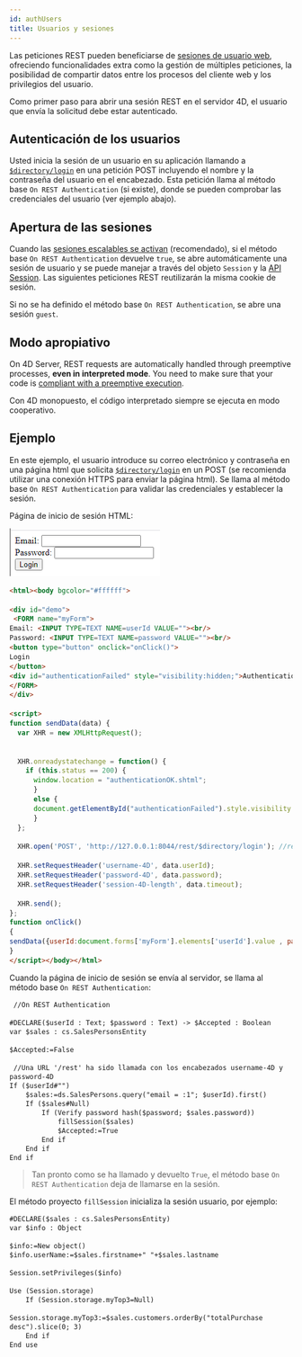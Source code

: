 ```yaml
---
id: authUsers
title: Usuarios y sesiones
---
```


Las peticiones REST pueden beneficiarse de [sesiones de usuario web](WebServer/sessions.md), ofreciendo funcionalidades extra como la gestión de múltiples peticiones, la posibilidad de compartir datos entre los procesos del cliente web y los privilegios del usuario.

Como primer paso para abrir una sesión REST en el servidor 4D, el usuario que envía la solicitud debe estar autenticado.

## Autenticación de los usuarios

Usted inicia la sesión de un usuario en su aplicación llamando a [`$directory/login`]($directory.md#directorylogin) en una petición POST incluyendo el nombre y la contraseña del usuario en el encabezado. Esta petición llama al método base `On REST Authentication` (si existe), donde se pueden comprobar las credenciales del usuario (ver ejemplo abajo).

## Apertura de las sesiones

Cuando las [sesiones escalables se activan](WebServer/sessions.md#enabling-sessions) (recomendado), si el método base `On REST Authentication` devuelve `true`, se abre automáticamente una sesión de usuario y se puede manejar a través del objeto `Session` y la [API Session](API/SessionClass.md). Las siguientes peticiones REST reutilizarán la misma cookie de sesión.

Si no se ha definido el método base `On REST Authentication`, se abre una sesión `guest`.


## Modo apropiativo

On 4D Server, REST requests are automatically handled through preemptive processes, **even in interpreted mode**. You need to make sure that your code is [compliant with a preemptive execution](../WebServer/preemptiveWeb.md#writing-thread-safe-web-server-code).

Con 4D monopuesto, el código interpretado siempre se ejecuta en modo cooperativo.


## Ejemplo

En este ejemplo, el usuario introduce su correo electrónico y contraseña en una página html que solicita [`$directory/login`]($directory.md#directorylogin) en un POST (se recomienda utilizar una conexión HTTPS para enviar la página html). Se llama al método base `On REST Authentication` para validar las credenciales y establecer la sesión.

Página de inicio de sesión HTML:

![alt-text](../assets/en/REST/login.png)

```html
<html><body bgcolor="#ffffff">

<div id="demo">
 <FORM name="myForm">
Email: <INPUT TYPE=TEXT NAME=userId VALUE=""><br/>
Password: <INPUT TYPE=TEXT NAME=password VALUE=""><br/>
<button type="button" onclick="onClick()">
Login
</button>
<div id="authenticationFailed" style="visibility:hidden;">Authentication failed</div>
</FORM>
</div>

<script>
function sendData(data) {
  var XHR = new XMLHttpRequest();


  XHR.onreadystatechange = function() {
    if (this.status == 200) {      
      window.location = "authenticationOK.shtml"; 
      }
      else {
      document.getElementById("authenticationFailed").style.visibility = "visible";
      }
  };

  XHR.open('POST', 'http://127.0.0.1:8044/rest/$directory/login'); //rest server address

  XHR.setRequestHeader('username-4D', data.userId);
  XHR.setRequestHeader('password-4D', data.password);
  XHR.setRequestHeader('session-4D-length', data.timeout);

  XHR.send();
};
function onClick()
{
sendData({userId:document.forms['myForm'].elements['userId'].value , password:document.forms['myForm'].elements['password'].value , timeout:120})
}
</script></body></html>

```

Cuando la página de inicio de sesión se envía al servidor, se llama al método base `On REST Authentication`:

```4d
 //On REST Authentication

#DECLARE($userId : Text; $password : Text) -> $Accepted : Boolean
var $sales : cs.SalesPersonsEntity

$Accepted:=False

 //Una URL '/rest' ha sido llamada con los encabezados username-4D y password-4D
If ($userId#"")
    $sales:=ds.SalesPersons.query("email = :1"; $userId).first()
    If ($sales#Null)
        If (Verify password hash($password; $sales.password))
            fillSession($sales)
            $Accepted:=True
        End if 
    End if 
End if 
```

> Tan pronto como se ha llamado y devuelto `True`, el método base `On REST Authentication` deja de llamarse en la sesión.

El método proyecto `fillSession` inicializa la sesión usuario, por ejemplo:

```4d
#DECLARE($sales : cs.SalesPersonsEntity)
var $info : Object

$info:=New object()
$info.userName:=$sales.firstname+" "+$sales.lastname

Session.setPrivileges($info)

Use (Session.storage)
    If (Session.storage.myTop3=Null)
        Session.storage.myTop3:=$sales.customers.orderBy("totalPurchase desc").slice(0; 3)
    End if 
End use
```
